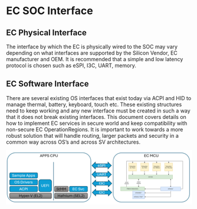 # EC SOC Interface

## EC Physical Interface

The interface by which the EC is physically wired to the SOC may vary
depending on what interfaces are supported by the Silicon Vendor, EC
manufacturer and OEM. It is recommended that a simple and low latency
protocol is chosen such as eSPI, I3C, UART, memory.

## EC Software Interface

There are several existing OS interfaces that exist today via ACPI and
HID to manage thermal, battery, keyboard, touch etc. These existing
structures need to keep working and any new interface must be created in
such a way that it does not break existing interfaces. This document
covers details on how to implement EC services in secure world and keep
compatibility with non-secure EC OperationRegions. It is important to
work towards a more robust solution that will handle routing, larger
packets and security in a common way across OS’s and across SV
architectures. 

![EC connections to apps](media/odp_arch.png)